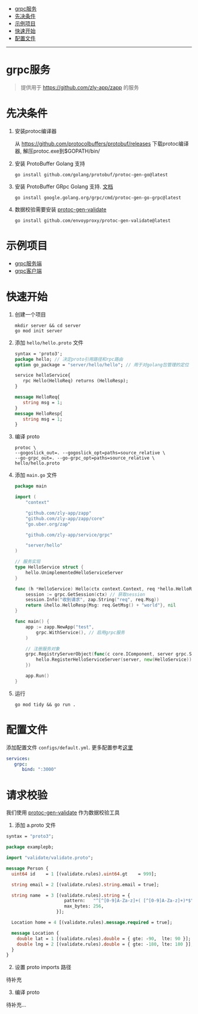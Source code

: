 
<!-- TOC -->

- [grpc服务](#grpc%E6%9C%8D%E5%8A%A1)
- [先决条件](#%E5%85%88%E5%86%B3%E6%9D%A1%E4%BB%B6)
- [示例项目](#%E7%A4%BA%E4%BE%8B%E9%A1%B9%E7%9B%AE)
- [快速开始](#%E5%BF%AB%E9%80%9F%E5%BC%80%E5%A7%8B)
- [配置文件](#%E9%85%8D%E7%BD%AE%E6%96%87%E4%BB%B6)

<!-- /TOC -->

---

# grpc服务

> 提供用于 https://github.com/zly-app/zapp 的服务

# 先决条件

1. 安装protoc编译器

    从 https://github.com/protocolbuffers/protobuf/releases 下载protoc编译器, 解压protoc.exe到$GOPATH/bin/

2. 安装 ProtoBuffer Golang 支持

   ```shell
   go install github.com/golang/protobuf/protoc-gen-go@latest
   ```

3. 安装 ProtoBuffer GRpc Golang 支持. [文档](https://grpc.io/docs/languages/go/quickstart/)

   ```shell
   go install google.golang.org/grpc/cmd/protoc-gen-go-grpc@latest
   ```

4. 数据校验需要安装 [protoc-gen-validate](https://github.com/envoyproxy/protoc-gen-validate)

   ```shell
   go install github.com/envoyproxy/protoc-gen-validate@latest
   ```

# 示例项目

+ [grpc服务端](./example/grpc-s)
+ [grpc客户端](https://github.com/zly-app/component/tree/master/grpc-client/example/grpc-c)

# 快速开始

1. 创建一个项目

   ```shell
   mkdir server && cd server
   go mod init server
   ```

2. 添加 `hello/hello.proto` 文件

   ```protobuf
   syntax = 'proto3';
   package hello; // 决定proto引用路径和rpc路由
   option go_package = "server/hello/hello"; // 用于对golang包管理的定位
   
   service helloService{
      rpc Hello(HelloReq) returns (HelloResp);
   }
   
   message HelloReq{
      string msg = 1;
   }
   message HelloResp{
      string msg = 1;
   }
   ```

3. 编译 proto
   
   ```shell
   protoc \
   --gogoslick_out=. --gogoslick_opt=paths=source_relative \
   --go-grpc_out=. --go-grpc_opt=paths=source_relative \
   hello/hello.proto
   ````

4. 添加 `main.go` 文件

   ```go
   package main
   
   import (
       "context"
   
       "github.com/zly-app/zapp"
       "github.com/zly-app/zapp/core"
       "go.uber.org/zap"
   
       "github.com/zly-app/service/grpc"
   
       "server/hello"
   )
   
   // 服务实现
   type HelloService struct {
       hello.UnimplementedHelloServiceServer
   }
   
   func (h *HelloService) Hello(ctx context.Context, req *hello.HelloReq) (*hello.HelloResp, error) {
       session := grpc.GetSession(ctx) // 获取session
       session.Info("收到请求", zap.String("req", req.Msg))
       return &hello.HelloResp{Msg: req.GetMsg() + "world"}, nil
   }
   
   func main() {
       app := zapp.NewApp("test",
           grpc.WithService(), // 启用grpc服务
       )
   
       // 注册服务对象
       grpc.RegistryServerObject(func(c core.IComponent, server grpc.ServiceRegistrar) {
           hello.RegisterHelloServiceServer(server, new(HelloService)) // 注册服务
       })
   
       app.Run()
   }
   ```

5. 运行

   ```shell
   go mod tidy && go run .
   ```

# 配置文件

添加配置文件 `configs/default.yml`. 更多配置参考[这里](./config.go)

```yaml
services:
   grpc:
      bind: ":3000"
```

# 请求校验

我们使用 [protoc-gen-validate](https://github.com/envoyproxy/protoc-gen-validate) 作为数据校验工具

1. 添加 a.proto 文件

```protobuf
syntax = "proto3";

package examplepb;

import "validate/validate.proto";

message Person {
  uint64 id    = 1 [(validate.rules).uint64.gt    = 999];

  string email = 2 [(validate.rules).string.email = true];

  string name  = 3 [(validate.rules).string = {
                      pattern:   "^[^[0-9]A-Za-z]+( [^[0-9]A-Za-z]+)*$",
                      max_bytes: 256,
                   }];

  Location home = 4 [(validate.rules).message.required = true];

  message Location {
    double lat = 1 [(validate.rules).double = { gte: -90,  lte: 90 }];
    double lng = 2 [(validate.rules).double = { gte: -180, lte: 180 }];
  }
}
```

2. 设置 proto imports 路径

待补充

3. 编译 proto

待补充...
